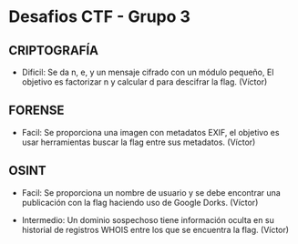 # Desafios CTF - Grupo 3

## CRIPTOGRAFÍA

- Dificil: Se da n, e, y un mensaje cifrado con un módulo pequeño, El objetivo es factorizar n y calcular d para descifrar la flag. (Víctor)

## FORENSE

- Facil: Se proporciona una imagen con metadatos EXIF, el objetivo es usar herramientas buscar la flag entre sus metadatos. (Víctor)

## OSINT

- Facil: Se proporciona un nombre de usuario y se debe encontrar una publicación con la flag haciendo uso de Google Dorks. (Víctor)

- Intermedio: Un dominio sospechoso tiene información oculta en su historial de registros WHOIS entre los que se encuentra la flag. (Víctor)
